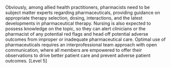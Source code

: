 Obviously, among allied health practitioners, pharmacists need to be subject matter experts regarding pharmaceuticals, providing guidance on appropriate therapy selection, dosing, interactions, and the latest developments in pharmaceutical therapy. Nursing is also expected to possess knowledge on the topic, so they can alert clinicians or the pharmacist of any potential red flags and head off potential adverse outcomes from improper or inadequate pharmaceutical care. Optimal use of pharmaceuticals requires an interprofessional team approach with open communication, where all members are empowered to offer their observations to drive better patient care and prevent adverse patient outcomes. [Level 5]